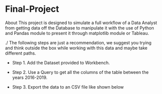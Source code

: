 # Final-Project
About This project is designed to simulate a full workflow of a Data Analyst from getting data off the Database to manipulate it with the use of Python and Pandas module to present it through matplotlib module or Tableau.

./ The following steps are just a recommendation, we suggest you trying and think outside the box while working with this data and maybe take different paths.

+ Step 1.
Add the Dataset provided to Workbench.

+ Step 2.
Use a Query to get all the columns of the table between the years 2016-2019.

+ Step 3.
Export the data to an CSV file like shown below
